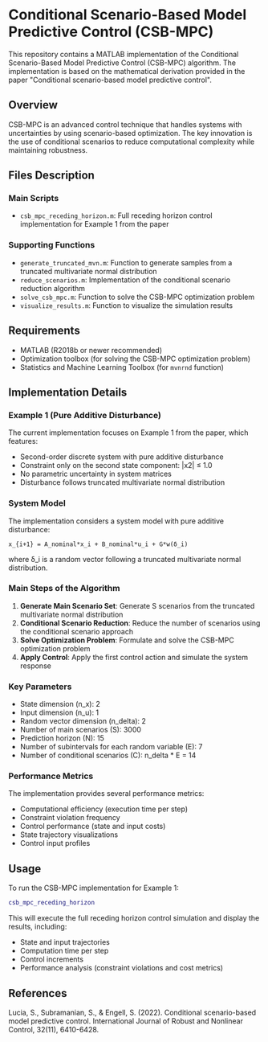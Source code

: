 # Conditional Scenario-Based Model Predictive Control (CSB-MPC)

This repository contains a MATLAB implementation of the Conditional Scenario-Based Model Predictive Control (CSB-MPC) algorithm. The implementation is based on the mathematical derivation provided in the paper "Conditional scenario-based model predictive control".

## Overview

CSB-MPC is an advanced control technique that handles systems with uncertainties by using scenario-based optimization. The key innovation is the use of conditional scenarios to reduce computational complexity while maintaining robustness.

## Files Description

### Main Scripts
- `csb_mpc_receding_horizon.m`: Full receding horizon control implementation for Example 1 from the paper

### Supporting Functions
- `generate_truncated_mvn.m`: Function to generate samples from a truncated multivariate normal distribution
- `reduce_scenarios.m`: Implementation of the conditional scenario reduction algorithm
- `solve_csb_mpc.m`: Function to solve the CSB-MPC optimization problem
- `visualize_results.m`: Function to visualize the simulation results

## Requirements

- MATLAB (R2018b or newer recommended)
- Optimization toolbox (for solving the CSB-MPC optimization problem)
- Statistics and Machine Learning Toolbox (for `mvnrnd` function)

## Implementation Details

### Example 1 (Pure Additive Disturbance)

The current implementation focuses on Example 1 from the paper, which features:
- Second-order discrete system with pure additive disturbance
- Constraint only on the second state component: |x2| ≤ 1.0
- No parametric uncertainty in system matrices
- Disturbance follows truncated multivariate normal distribution

### System Model

The implementation considers a system model with pure additive disturbance:
```
x_{i+1} = A_nominal*x_i + B_nominal*u_i + G*w(δ_i)
```

where δ_i is a random vector following a truncated multivariate normal distribution.

### Main Steps of the Algorithm

1. **Generate Main Scenario Set**: Generate S scenarios from the truncated multivariate normal distribution
2. **Conditional Scenario Reduction**: Reduce the number of scenarios using the conditional scenario approach
3. **Solve Optimization Problem**: Formulate and solve the CSB-MPC optimization problem
4. **Apply Control**: Apply the first control action and simulate the system response

### Key Parameters

- State dimension (n_x): 2
- Input dimension (n_u): 1
- Random vector dimension (n_delta): 2
- Number of main scenarios (S): 3000
- Prediction horizon (N): 15
- Number of subintervals for each random variable (E): 7
- Number of conditional scenarios (C): n_delta * E = 14

### Performance Metrics

The implementation provides several performance metrics:
- Computational efficiency (execution time per step)
- Constraint violation frequency
- Control performance (state and input costs)
- State trajectory visualizations
- Control input profiles

## Usage

To run the CSB-MPC implementation for Example 1:
```matlab
csb_mpc_receding_horizon
```

This will execute the full receding horizon control simulation and display the results, including:
- State and input trajectories
- Computation time per step
- Control increments
- Performance analysis (constraint violations and cost metrics)

## References

Lucia, S., Subramanian, S., & Engell, S. (2022). Conditional scenario-based model predictive control. International Journal of Robust and Nonlinear Control, 32(11), 6410-6428. 